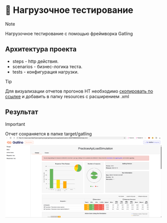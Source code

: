 # 🎰 Нагрузочное тестирование
> [!Note]
> Нагрузочное тестирование с помощью фреймворка Gatling

## Архитектура проекта
* steps - http действия.
* scenarios - бизнес-логика теста.
* tests - конфигурация нагрузки.

> [!TIP]
> Для визуализации отчетов прогонов НТ необходимо [скопировать по ссылке](https://github.com/gatling/gatling/blob/main/gatling-core/src/main/resources/logback.dummy) и добавить в папку resources с расширением .xml 

## Результат
> [!IMPORTANT]
> Отчет сохраняется в папке target/gatling
![img.png](img.png)


